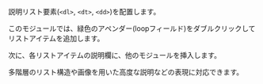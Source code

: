 説明リスト要素(`<dl>`, `<dt>`, `<dd>`)を配置します。

このモジュールでは、緑色のアペンダー(loopフィールド)をダブルクリックしてリストアイテムを追加します。

次に、各リストアイテムの説明欄に、他のモジュールを挿入します。

多階層のリスト構造や画像を用いた高度な説明などの表現に対応できます。
